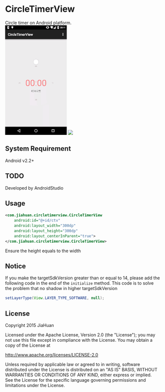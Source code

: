 # CircleTimerView
Circle timer on Android platform. <br />
<img src="./images/sample.gif" width="200px" height="auto" />
<img src="./images/sample2.gif" width="200px" height="auto" />

## System Requirement
Android v2.2+

## TODO
Developed by AndroidStudio

## Usage
```xml
<com.jiahuan.circletimerview.CircleTimerView
    android:id="@+id/ctv"
    android:layout_width="300dp"
    android:layout_height="300dp"
    android:layout_centerInParent="true">
</com.jiahuan.circletimerview.CircleTimerView>
```
Ensure the height equals to the width

## Notice
If you make the targetSdkVersion greater than or equal to 14, please add the following code in the end of the `initialize` method. This code is to solve the problem that no shadow in higher targetSdkVersion
```java
setLayerType(View.LAYER_TYPE_SOFTWARE, null);
```

## License
Copyright 2015 JiaHuan

Licensed under the Apache License, Version 2.0 (the "License"); you may not use this file except in compliance with the License. You may obtain a copy of the License at

http://www.apache.org/licenses/LICENSE-2.0

Unless required by applicable law or agreed to in writing, software distributed under the License is distributed on an "AS IS" BASIS, WITHOUT WARRANTIES OR CONDITIONS OF ANY KIND, either express or implied. See the License for the specific language governing permissions and limitations under the License.
